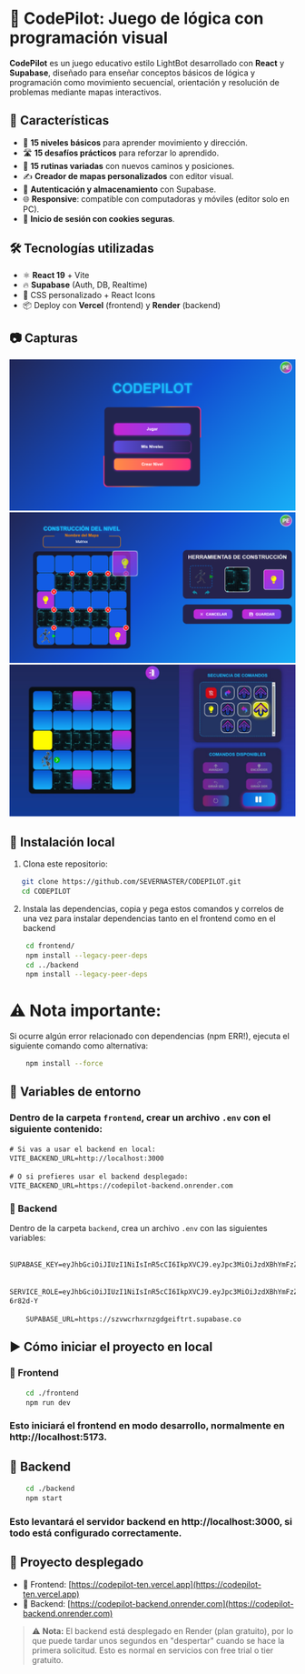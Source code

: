 # 🧠 CodePilot: Juego de lógica con programación visual

**CodePilot** es un juego educativo estilo LightBot desarrollado con **React** y **Supabase**, diseñado para enseñar conceptos básicos de lógica y programación como movimiento secuencial, orientación y resolución de problemas mediante mapas interactivos.

## 🚀 Características

- 🧩 **15 niveles básicos** para aprender movimiento y dirección.
- 🛣️ **15 desafíos prácticos** para reforzar lo aprendido.
- 🔁 **15 rutinas variadas** con nuevos caminos y posiciones.
- ✍️ **Creador de mapas personalizados** con editor visual.
- 💾 **Autenticación y almacenamiento** con Supabase.
- 🌐 **Responsive**: compatible con computadoras y móviles (editor solo en PC).
- 🍪 **Inicio de sesión con cookies seguras**.

## 🛠️ Tecnologías utilizadas

- ⚛️ **React 19** + Vite
- 🔥 **Supabase** (Auth, DB, Realtime)
- 🎨 CSS personalizado + React Icons
- 📦 Deploy con **Vercel** (frontend) y **Render** (backend)

## 📷 Capturas

![Vista del menú](./frontend/src/assets/menu.png)
![Editor de mapas](./frontend/src/assets/editor.png)
![Editor de mapas](./frontend/src/assets/juego.jpg)

## 🧪 Instalación local

1. Clona este repositorio:

```bash
   git clone https://github.com/SEVERNASTER/CODEPILOT.git
   cd CODEPILOT
```

2. Instala las dependencias, copia y pega estos comandos y correlos de una vez para instalar dependencias tanto en el frontend como en el backend

``` bash
    cd frontend/
    npm install --legacy-peer-deps
    cd ../backend
    npm install --legacy-peer-deps
```

# ⚠️ Nota importante:
Si ocurre algún error relacionado con dependencias (npm ERR!), ejecuta el siguiente comando como alternativa:
``` bash
    npm install --force
```

## 🔐 Variables de entorno

### Dentro de la carpeta `frontend`, crear un archivo `.env` con el siguiente contenido:

```env
# Si vas a usar el backend en local:
VITE_BACKEND_URL=http://localhost:3000

# O si prefieres usar el backend desplegado:
VITE_BACKEND_URL=https://codepilot-backend.onrender.com

```

### 📁 Backend

Dentro de la carpeta `backend`, crea un archivo `.env` con las siguientes variables:

```env
    SUPABASE_KEY=eyJhbGciOiJIUzI1NiIsInR5cCI6IkpXVCJ9.eyJpc3MiOiJzdXBhYmFzZSIsInJlZiI6InN6dndjcmh4cm56Z2RnZWlmdHJ0Iiwicm9sZSI6ImFub24iLCJpYXQiOjE3NTA0NDc2MTYsImV4cCI6MjA2NjAyMzYxNn0.JvEGJb6l0tLglPsgbJ08W0Xosku3PDBTVJ8EJ_bJFEQ

    SERVICE_ROLE=eyJhbGciOiJIUzI1NiIsInR5cCI6IkpXVCJ9.eyJpc3MiOiJzdXBhYmFzZSIsInJlZiI6InN6dndjcmh4cm56Z2RnZWlmdHJ0Iiwicm9sZSI6InNlcnZpY2Vfcm9sZSIsImlhdCI6MTc1MDQ0NzYxNiwiZXhwIjoyMDY2MDIzNjE2fQ.5SFe7Ud8bDILXsePfbeu4GOvoAb5zqBZ5Dl-6r82d-Y

    SUPABASE_URL=https://szvwcrhxrnzgdgeiftrt.supabase.co
```

## ▶️ Cómo iniciar el proyecto en local

### 🔹 Frontend

```bash
    cd ./frontend
    npm run dev
```

### Esto iniciará el frontend en modo desarrollo, normalmente en http://localhost:5173.

## 🔹 Backend

```bash
    cd ./backend
    npm start
```

### Esto levantará el servidor backend en http://localhost:3000, si todo está configurado correctamente.

## 🚀 Proyecto desplegado

- 🔗 Frontend: [https://codepilot-ten.vercel.app](https://codepilot-ten.vercel.app)
- 🔗 Backend: [https://codepilot-backend.onrender.com](https://codepilot-backend.onrender.com)

> ⚠️ **Nota:** El backend está desplegado en Render (plan gratuito), por lo que puede tardar unos segundos en "despertar" cuando se hace la primera solicitud. Esto es normal en servicios con free trial o tier gratuito.







